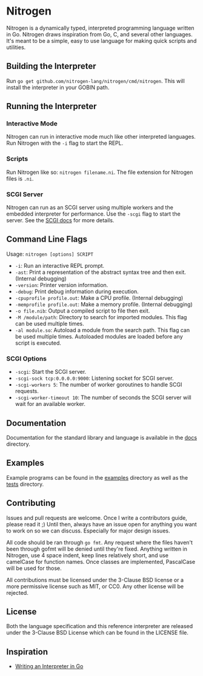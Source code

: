 # Nitrogen

Nitrogen is a dynamically typed, interpreted programming language written in Go. Nitrogen draws inspiration from Go, C, and several other languages.
It's meant to be a simple, easy to use language for making quick scripts and utilities.

## Building the Interpreter

Run `go get github.com/nitrogen-lang/nitrogen/cmd/nitrogen`. This will install the interpreter in your GOBIN path.

## Running the Interpreter

### Interactive Mode

Nitrogen can run in interactive mode much like other interpreted languages. Run Nitrogen with the `-i` flag to start the REPL.

### Scripts

Run Nitrogen like so: `nitrogen filename.ni`. The file extension for Nitrogen files is `.ni`.

### SCGI Server

Nitrogen can run as an SCGI server using multiple workers and the embedded interpreter for performance. Use the `-scgi`
flag to start the server. See the [SCGI docs](docs/scgi-server.md) for more details.

## Command Line Flags

Usage: `nitrogen [options] SCRIPT`

- `-i`: Run an interactive REPL prompt.
- `-ast`: Print a representation of the abstract syntax tree and then exit. (Internal debugging)
- `-version`: Printer version information.
- `-debug`: Print debug information during execution.
- `-cpuprofile profile.out`: Make a CPU profile. (Internal debugging)
- `-memprofile profile.out`: Make a memory profile. (Internal debugging)
- `-o file.nib`: Output a compiled script to file then exit.
- `-M /module/path`: Directory to search for imported modules. This flag can be used multiple times.
- `-al module.so`: Autoload a module from the search path. This flag can be used multiple times.
Autoloaded modules are loaded before any script is executed.

### SCGI Options

- `-scgi`: Start the SCGI server.
- `-scgi-sock tcp:0.0.0.0:9000`: Listening socket for SCGI server.
- `-scgi-workers 5`: The number of worker goroutines to handle SCGI requests.
- `-scgi-worker-timeout 10`: The number of seconds the SCGI server will wait for an available worker.

## Documentation

Documentation for the standard library and language is available in the [docs](docs) directory.

## Examples

Example programs can be found in the [examples](examples) directory as well as the [tests](tests) directory.

## Contributing

Issues and pull requests are welcome. Once I write a contributors guide, please read it ;) Until then, always have an issue open for anything
you want to work on so we can discuss. Especially for major design issues.

All code should be ran through `go fmt`. Any request where the files haven't been through gofmt will be denied until they're fixed. Anything
written in Nitrogen, use 4 space indent, keep lines relatively short, and use camelCase for function names. Once classes are implemented, PascalCase
will be used for those.

All contributions must be licensed under the 3-Clause BSD license or a more permissive license such as MIT, or CC0. Any other license will be
rejected.

## License

Both the language specification and this reference interpreter are released under the 3-Clause BSD License which can be found in the LICENSE file.

## Inspiration

- [Writing an Interpreter in Go](https://interpreterbook.com/)
